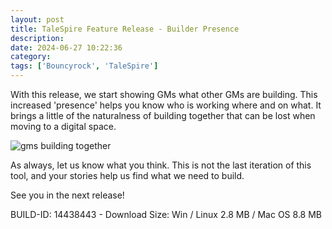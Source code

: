 ```yaml
---
layout: post
title: TaleSpire Feature Release - Builder Presence
description:
date: 2024-06-27 10:22:36
category:
tags: ['Bouncyrock', 'TaleSpire']
---
```


With this release, we start showing GMs what other GMs are building. This increased 'presence' helps you know who is working where and on what. It brings a little of the naturalness of building together that can be lost when moving to a digital space.

![gms building together](/assets/videos/buildPresence2.gif)

As always, let us know what you think. This is not the last iteration of this tool, and your stories help us find what we need to build.

See you in the next release!

BUILD-ID: 14438443 - Download Size: Win / Linux 2.8 MB / Mac OS 8.8 MB
